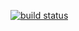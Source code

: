 [![build status](https://secure.travis-ci.org/sandro-pasquali/Bauhaus.png)](http://travis-ci.org/sandro-pasquali/Bauhaus)
